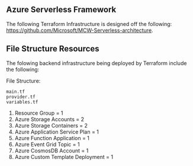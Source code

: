 ## Azure Serverless Framework

The following Terraform Infrastructure is designed off the following: https://github.com/Microsoft/MCW-Serverless-architecture.

## File Structure Resources
The folowing backend infrastructure being deployed by Terraform include the following:

File Structure:

    main.tf
    provider.tf
    variables.tf

1. Resource Group = 1
2. Azure Storage Accounts = 2
3. Azure Storage Containers = 2
4. Azure Application Service Plan = 1
5. Azure Function Application = 1
6. Azure Event Grid Topic = 1
7. Azure CosmosDB Account = 1
8. Azure Custom Template Deployment = 1


